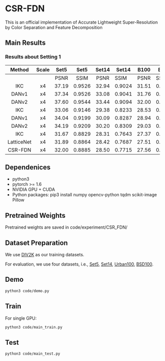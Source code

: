 # CSR-FDN

This is an official implementation of Accurate Lightweight Super-Resolution by Color Separation and Feature Decomposition 


## Main Results

### Results about Setting 1
| Method | Scale |   Set5  |   Set5   | Set14   |  Set14   | B100   |  B100    | Urban100 | Urban100  | Mangan109 | Manga109  |
|:------:|:-----:|:-------:|:--------:|:-------:|---------|:-------:|----------|:-------:|-----------|:-------:|:-------:|
|        |       | PSNR    | SSIM     | PSNR    | SSIM     | PSNR    | SSIM     | PSNR     | SSIM     | PSNR      | SSIM     |
| IKC     | x4    |  37.19  |  0.9526  |  32.94  |  0.9024  |  31.51  |  0.8790  |  29.85   |  0.8928  |  36.93    |  0.9667  |
| DANv1   | x4    |  37.34  |  0.9526  |  33.08  |  0.9041  |  31.76  |  0.8858  |  30.60   |  0.9060  |  37.23    |  0.9710  |
| DANv2   | x4    |  37.60  |  0.9544  |  33.44  |  0.9094  |  32.00  |  0.8904  |  31.43   |  0.9174  |  38.07    |  0.9734  |
| IKC     | x4    |  33.06  |  0.9146  |  29.38  |  0.8233  |  28.53  |  0.7899  |  27.43   |  0.8302  |  32.43    |  0.9316  |
| DANv1   | x4    |  34.04  |  0.9199  |  30.09  |  0.8287  |  28.94  |  0.7919  |  27.65   |  0.8352  |  33.16    |  0.9382  |
| DANv2   | x4    |  34.19  |  0.9209  |  30.20  |  0.8309  |  29.03  |  0.7948  |  27.83   |  0.8395  |  33.28    |  0.9400  |
| IKC     | x4    |  31.67  |  0.8829  |  28.31  |  0.7643  |  27.37  |  0.7192  |  25.33   |  0.7504  |  28.91    |  0.8782  |
| LatticeNet | x4    |  31.89  |  0.8864  |  28.42  |  0.7687  |  27.51  |  0.7248  |  25.86   |  0.7721  |  30.50    |  0.9037  |
| CSR-FDN | x4    |  32.00  |  0.8885  |  28.50  |  0.7715  |  27.56  |  0.7277  |  25.94   |  0.7748  |  30.45    |  0.9037  |

## Dependenices

* python3
* pytorch >= 1.6
* NVIDIA GPU + CUDA
* Python packages: pip3 install numpy opencv-python tqdm scikit-image Pillow

## Pretrained Weights
Pretrained weights are saved in code/experiment/CSR_FDN/

## Dataset Preparation
We use [DIV2K](https://data.vision.ee.ethz.ch/cvl/DIV2K/) as our training datasets. 

For evaluation, we use four datasets, i.e., [Set5](https://uofi.box.com/shared/static/kfahv87nfe8ax910l85dksyl2q212voc.zip), [Set14](https://uofi.box.com/shared/static/igsnfieh4lz68l926l8xbklwsnnk8we9.zip), [Urban100](https://uofi.box.com/shared/static/65upg43jjd0a4cwsiqgl6o6ixube6klm.zip), [BSD100](https://uofi.box.com/shared/static/qgctsplb8txrksm9to9x01zfa4m61ngq.zip).

## Demo
```bash
python3 code/demo.py
```

## Train
For single GPU:
```bash
python3 code/main_train.py
```

## Test
```bash
python3 code/main_test.py
```
